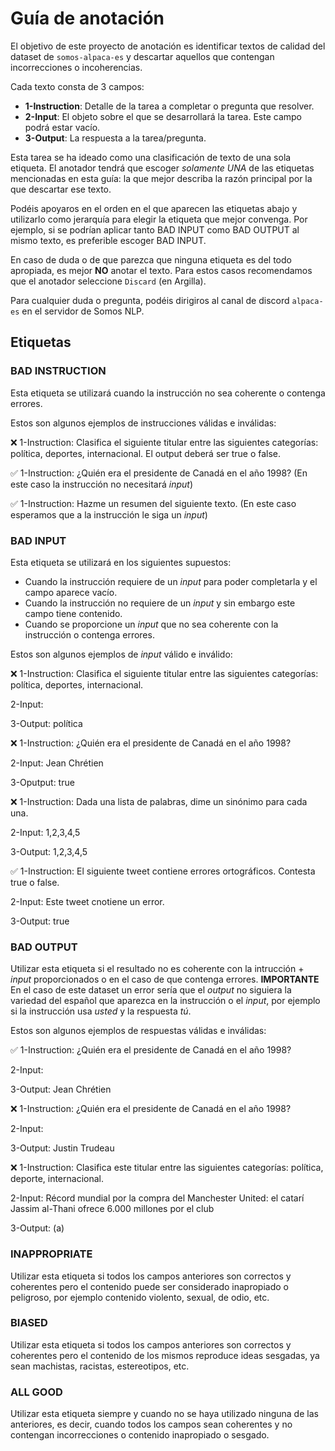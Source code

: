 # Guía de anotación

El objetivo de este proyecto de anotación es identificar textos de calidad del dataset de `somos-alpaca-es` y descartar aquellos que 
contengan incorrecciones o incoherencias.

Cada texto consta de 3 campos:
- **1-Instruction**: Detalle de la tarea a completar o pregunta que resolver.
- **2-Input**: El objeto sobre el que se desarrollará la tarea. Este campo podrá estar vacío.
- **3-Output**: La respuesta a la tarea/pregunta.

Esta tarea se ha ideado como una clasificación de texto de una sola etiqueta. El anotador tendrá que escoger *solamente UNA* de las etiquetas 
mencionadas en esta guía: la que mejor describa la razón principal por la que descartar ese texto. 

Podéis apoyaros en el orden en el que aparecen las etiquetas abajo y utilizarlo como jerarquía para elegir la etiqueta que mejor convenga. 
Por ejemplo, si se podrían aplicar tanto BAD INPUT como BAD OUTPUT al mismo texto, es preferible escoger BAD INPUT.

En caso de duda o de que parezca que ninguna etiqueta es del todo apropiada, es mejor **NO** anotar el texto.
Para estos casos recomendamos que el anotador seleccione `Discard` (en Argilla).

Para cualquier duda o pregunta, podéis dirigiros al canal de discord `alpaca-es` en el servidor de Somos NLP.

## Etiquetas

### BAD INSTRUCTION
Esta etiqueta se utilizará cuando la instrucción no sea coherente o contenga errores.

Estos son algunos ejemplos de instrucciones válidas e inválidas:

❌ 1-Instruction: Clasifica el siguiente titular entre las siguientes categorías: política, deportes, internacional. 
El output deberá ser true o false.

✅ 1-Instruction: ¿Quién era el presidente de Canadá en el año 1998? (En este caso la instrucción no necesitará *input*)

✅ 1-Instruction: Hazme un resumen del siguiente texto. (En este caso esperamos que a la instrucción le siga un *input*)


### BAD INPUT
Esta etiqueta se utilizará en los siguientes supuestos:
- Cuando la instrucción requiere de un *input* para poder completarla y el campo aparece vacío.
- Cuando la instrucción no requiere de un *input* y sin embargo este campo tiene contenido.
- Cuando se proporcione un *input* que no sea coherente con la instrucción o contenga errores.

Estos son algunos ejemplos de *input* válido e inválido:

❌ 1-Instruction: Clasifica el siguiente titular entre las siguientes categorías: política, deportes, internacional.

2-Input:

3-Output: política

❌ 1-Instruction: ¿Quién era el presidente de Canadá en el año 1998?

2-Input: Jean Chrétien

3-Oputput: true

❌ 1-Instruction: Dada una lista de palabras, dime un sinónimo para cada una.

2-Input: 1,2,3,4,5

3-Output: 1,2,3,4,5

✅ 1-Instruction: El siguiente tweet contiene errores ortográficos. Contesta true o false.

2-Input: Este tweet cnotiene un error.

3-Output: true

### BAD OUTPUT
Utilizar esta etiqueta si el resultado no es coherente con la intrucción + *input* proporcionados o en el caso de que contenga errores.
**IMPORTANTE** En el caso de este dataset un error sería que el *output* no siguiera la variedad del español que aparezca en la instrucción 
o el *input*, por ejemplo si la instrucción usa *usted* y la respuesta *tú*.

Estos son algunos ejemplos de respuestas válidas e inválidas:

✅ 1-Instruction: ¿Quién era el presidente de Canadá en el año 1998?

2-Input:

3-Output: Jean Chrétien

❌ 1-Instruction: ¿Quién era el presidente de Canadá en el año 1998?

2-Input:

3-Output: Justin Trudeau

❌ 1-Instruction: Clasifica este titular entre las siguientes categorías: política, deporte, internacional.

2-Input: Récord mundial por la compra del Manchester United: el catarí Jassim al-Thani ofrece 6.000 millones por el club

3-Output: (a)

### INAPPROPRIATE
Utilizar esta etiqueta si todos los campos anteriores son correctos y coherentes pero el contenido puede ser considerado inapropiado o 
peligroso, por ejemplo contenido violento, sexual, de odio, etc.

### BIASED
Utilizar esta etiqueta si todos los campos anteriores son correctos y coherentes pero el contenido de los mismos reproduce ideas sesgadas, 
ya sean machistas, racistas, estereotipos, etc.

### ALL GOOD
Utilizar esta etiqueta siempre y cuando no se haya utilizado ninguna de las anteriores, es decir, cuando todos los campos sean coherentes 
y no contengan incorrecciones o contenido inapropiado o sesgado.
